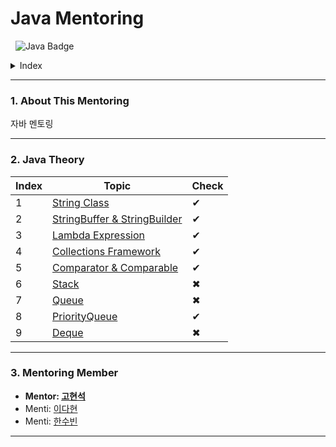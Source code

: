# Java Mentoring 

&nbsp;  ![Java Badge](https://img.shields.io/badge/-Java%20Mentoring-FFFFFF?style=flat&logo=Java&logoColor=000000)

<details><summary>Index</summary>
  &nbsp;&nbsp;  1. About This Mentoring

  2. Java Theory

  3. Mentoring Member
</details>

* * *
### 1. About This Mentoring
 자바 멘토링
 
* * *
### 2. Java Theory
|Index|Topic|Check|
|-----|-----|-----|
|1|[String Class](https://github.com/khsexk/Java_Mentoring/tree/main/Theory/String%20%ED%81%B4%EB%9E%98%EC%8A%A4)|✔|
|2|[StringBuffer & StringBuilder](https://github.com/khsexk/Java_Mentoring/tree/main/Theory/StringBuffer%EC%99%80%20StringBuilder)|✔|
|3|[Lambda Expression](https://github.com/khsexk/Java_Mentoring/tree/main/Theory/%EB%9E%8C%EB%8B%A4%EC%8B%9D%20%ED%91%9C%ED%98%84)|✔|
|4|[Collections Framework](https://github.com/khsexk/Java_Mentoring/tree/main/Theory/%EC%BB%AC%EB%A0%89%EC%85%98%20%ED%94%84%EB%A0%88%EC%9E%84%EC%9B%8D)|✔|
|5|[Comparator & Comparable](https://github.com/khsexk/Java_Mentoring/blob/main/Theory/Comparator%EC%99%80%20Comparable/README.md)|✔|
|6|[Stack]()|✖|
|7|[Queue]()|✖|
|8|[PriorityQueue](https://github.com/khsexk/Java_Mentoring/tree/main/Theory/%EC%9A%B0%EC%84%A0%EC%88%9C%EC%9C%84%20%ED%81%90)|✔|
|9|[Deque]()|✖|

* * *

### 3. Mentoring Member
- **Mentor: [고현석](https://github.com/khsexk)**
- Menti: [이다현](https://github.com/dahyeon-da)
- Menti: [한수빈](https://github.com/realhsb)

* * *




